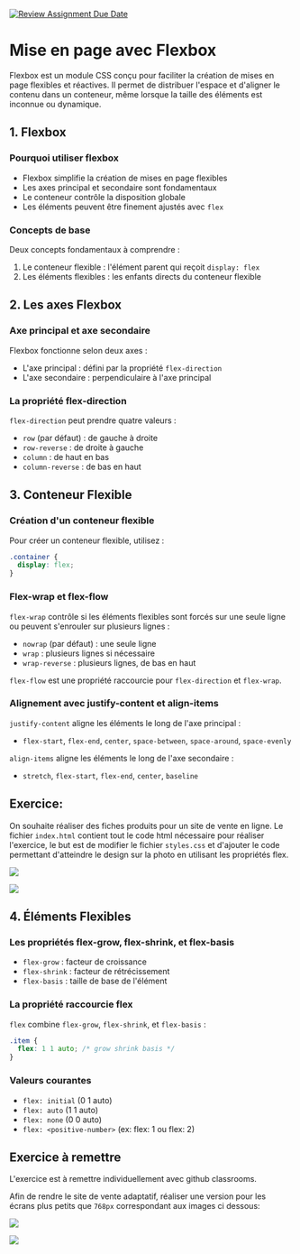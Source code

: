[![Review Assignment Due Date](https://classroom.github.com/assets/deadline-readme-button-22041afd0340ce965d47ae6ef1cefeee28c7c493a6346c4f15d667ab976d596c.svg)](https://classroom.github.com/a/9jg25wmP)
# Mise en page avec Flexbox

Flexbox est un module CSS conçu pour faciliter la création de mises en page flexibles et réactives. Il permet de distribuer l'espace et d'aligner le contenu dans un conteneur, même lorsque la taille des éléments est inconnue ou dynamique.

## 1. Flexbox

### Pourquoi utiliser flexbox

- Flexbox simplifie la création de mises en page flexibles
- Les axes principal et secondaire sont fondamentaux
- Le conteneur contrôle la disposition globale
- Les éléments peuvent être finement ajustés avec `flex`

### Concepts de base

Deux concepts fondamentaux à comprendre :
1. Le conteneur flexible : l'élément parent qui reçoit `display: flex`
2. Les éléments flexibles : les enfants directs du conteneur flexible

## 2. Les axes Flexbox 

### Axe principal et axe secondaire

Flexbox fonctionne selon deux axes :
- L'axe principal : défini par la propriété `flex-direction`
- L'axe secondaire : perpendiculaire à l'axe principal

### La propriété flex-direction

`flex-direction` peut prendre quatre valeurs :
- `row` (par défaut) : de gauche à droite
- `row-reverse` : de droite à gauche
- `column` : de haut en bas
- `column-reverse` : de bas en haut


## 3. Conteneur Flexible

### Création d'un conteneur flexible

Pour créer un conteneur flexible, utilisez :
```css
.container {
  display: flex;
}
```

### Flex-wrap et flex-flow

`flex-wrap` contrôle si les éléments flexibles sont forcés sur une seule ligne ou peuvent s'enrouler sur plusieurs lignes :
- `nowrap` (par défaut) : une seule ligne
- `wrap` : plusieurs lignes si nécessaire
- `wrap-reverse` : plusieurs lignes, de bas en haut

`flex-flow` est une propriété raccourcie pour `flex-direction` et `flex-wrap`.

### Alignement avec justify-content et align-items

`justify-content` aligne les éléments le long de l'axe principal :
- `flex-start`, `flex-end`, `center`, `space-between`, `space-around`, `space-evenly`

`align-items` aligne les éléments le long de l'axe secondaire :
- `stretch`, `flex-start`, `flex-end`, `center`, `baseline`


## Exercice: 

On souhaite réaliser des fiches produits pour un site de vente en ligne. Le fichier `index.html` contient tout le code html nécessaire pour réaliser l'exercice, le but est de modifier le fichier `styles.css` et d'ajouter le code permettant d'atteindre le design sur la photo en utilisant les propriétés flex. 

![](./docs/grand_ecran.png)

![](./docs/grand_ecran_boite.png)

## 4. Éléments Flexibles

### Les propriétés flex-grow, flex-shrink, et flex-basis

- `flex-grow` : facteur de croissance
- `flex-shrink` : facteur de rétrécissement
- `flex-basis` : taille de base de l'élément

### La propriété raccourcie flex

`flex` combine `flex-grow`, `flex-shrink`, et `flex-basis` :
```css
.item {
  flex: 1 1 auto; /* grow shrink basis */
}
```

### Valeurs courantes

- `flex: initial` (0 1 auto)
- `flex: auto` (1 1 auto)
- `flex: none` (0 0 auto)
- `flex: <positive-number>` (ex: flex: 1 ou flex: 2)

## Exercice à remettre

L'exercice est à remettre individuellement avec github classrooms.

Afin de rendre le site de vente adaptatif, réaliser une version pour les écrans plus petits que `768px` correspondant aux images ci dessous: 

![](./docs/petit_ecran.png)

![](./docs/petit_ecran_boites.png)